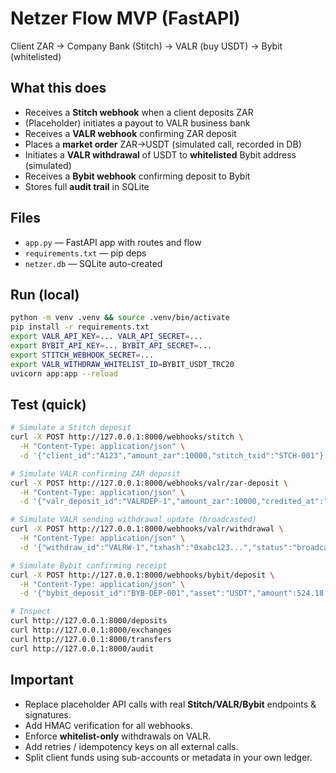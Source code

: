 # Netzer Flow MVP (FastAPI)

Client ZAR -> Company Bank (Stitch) -> VALR (buy USDT) -> Bybit (whitelisted)

## What this does
- Receives a **Stitch webhook** when a client deposits ZAR
- (Placeholder) initiates a payout to VALR business bank
- Receives a **VALR webhook** confirming ZAR deposit
- Places a **market order** ZAR->USDT (simulated call, recorded in DB)
- Initiates a **VALR withdrawal** of USDT to **whitelisted** Bybit address (simulated)
- Receives a **Bybit webhook** confirming deposit to Bybit
- Stores full **audit trail** in SQLite

## Files
- `app.py` — FastAPI app with routes and flow
- `requirements.txt` — pip deps
- `netzer.db` — SQLite auto-created

## Run (local)
```bash
python -m venv .venv && source .venv/bin/activate
pip install -r requirements.txt
export VALR_API_KEY=... VALR_API_SECRET=...
export BYBIT_API_KEY=... BYBIT_API_SECRET=...
export STITCH_WEBHOOK_SECRET=...
export VALR_WITHDRAW_WHITELIST_ID=BYBIT_USDT_TRC20
uvicorn app:app --reload
```

## Test (quick)
```bash
# Simulate a Stitch deposit
curl -X POST http://127.0.0.1:8000/webhooks/stitch \
  -H "Content-Type: application/json" \
  -d '{"client_id":"A123","amount_zar":10000,"stitch_txid":"STCH-001"}'

# Simulate VALR confirming ZAR deposit
curl -X POST http://127.0.0.1:8000/webhooks/valr/zar-deposit \
  -H "Content-Type: application/json" \
  -d '{"valr_deposit_id":"VALRDEP-1","amount_zar":10000,"credited_at":"2025-10-17 10:00:00"}'

# Simulate VALR sending withdrawal update (broadcasted)
curl -X POST http://127.0.0.1:8000/webhooks/valr/withdrawal \
  -H "Content-Type: application/json" \
  -d '{"withdraw_id":"VALRW-1","txhash":"0xabc123...","status":"broadcasted"}'

# Simulate Bybit confirming receipt
curl -X POST http://127.0.0.1:8000/webhooks/bybit/deposit \
  -H "Content-Type: application/json" \
  -d '{"bybit_deposit_id":"BYB-DEP-001","asset":"USDT","amount":524.18,"credited_at":"2025-10-17 10:10:00"}'

# Inspect
curl http://127.0.0.1:8000/deposits
curl http://127.0.0.1:8000/exchanges
curl http://127.0.0.1:8000/transfers
curl http://127.0.0.1:8000/audit
```
## Important
- Replace placeholder API calls with real **Stitch/VALR/Bybit** endpoints & signatures.
- Add HMAC verification for all webhooks.
- Enforce **whitelist-only** withdrawals on VALR.
- Add retries / idempotency keys on all external calls.
- Split client funds using sub-accounts or metadata in your own ledger.
